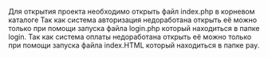 Для открытия проекта необходимо открыть файл index.php в корневом каталоге 
Так как система авторизация недоработана открыть её можно только при помощи запуска файла login.php который находиться в папке login.
Так как система оплаты недоработана открыть её можно только при помощи запуска файла index.HTML который находиться в папке pay.

